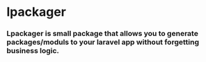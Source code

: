 # lpackager

### Lpackager is small package that allows you to generate packages/moduls to your laravel app without forgetting business logic.
